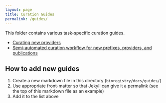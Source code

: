 ```yaml
---
layout: page
title: Curation Guides
permalink: /guides/
---
```


This folder contains various task-specific curation guides.

- [Curating new providers](/curation/providers)
- [Semi-automated curation workflow for new prefixes, providers, and publications](/curation/literature)

## How to add new guides

1. Create a new markdown file in this directory (`bioregistry/docs/guides/`)
2. Use appropriate front-matter so that Jekyll can give it a permalink (see the top of this markdown file as an example)
3. Add it to the list above
